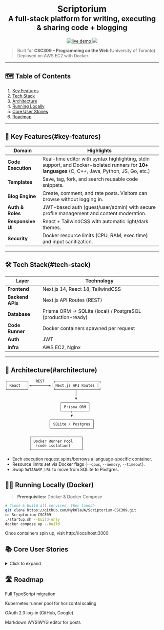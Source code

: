 <h1 align="center">
  Scriptorium
  <br/>
  <sub>A full-stack platform for writing, executing & sharing code + blogging</sub>
</h1>

<p align="center">
  <a href="http://3.17.227.214/" target="_blank">
    <img src="https://img.shields.io/badge/Live-Demo-blue?logo=amazon-aws&style=for-the-badge" alt="live demo"/>
  </a>
  <a href="LICENSE">
    <img src="https://img.shields.io/github/license/Myk0laUA/Scriptorium-CSC309?style=for-the-badge" />
  </a>
</p>

> Built for **CSC309 – Programming on the Web** (University of Toronto).  
> Deployed on AWS EC2 with Docker.

---

## 🗺️ Table of Contents

1. [Key Features](#key-features)  
2. [Tech Stack](#tech-stack)  
3. [Architecture](#architecture)  
4. [Running Locally](#running-locally)  
5. [Core User Stories](#core-user-stories)  
6. [Roadmap](#roadmap)  

---

## 🚀 Key Features(#key-features)

| Domain              | Highlights                                                                                                                                     |
|---------------------|------------------------------------------------------------------------------------------------------------------------------------------------|
| **Code Execution**  | Real-time editor with syntax highlighting, stdin support, and Docker-isolated runners for **10+ languages** (C, C++, Java, Python, JS, Go, etc.) |
| **Templates**       | Save, tag, fork, and search reusable code snippets.                                                                                            |
| **Blog Engine**     | Create, comment, and rate posts. Visitors can browse without logging in.                                                                       |
| **Auth & Roles**    | JWT-based auth (guest/user/admin) with secure profile management and content moderation.                                                        |
| **Responsive UI**   | React + TailwindCSS with automatic light/dark themes.                                                                                          |
| **Security**        | Docker resource limits (CPU, RAM, exec time) and input sanitization.                                                                           |

---

## 🛠️ Tech Stack(#tech-stack)

| Layer           | Technology                                                  |
|-----------------|-------------------------------------------------------------|
| **Frontend**    | Next.js 14, React 18, TailwindCSS                           |
| **Backend APIs**| Next.js API Routes (REST)                                   |
| **Database**    | Prisma ORM → SQLite (local) / PostgreSQL (production-ready) |
| **Code Runner** | Docker containers spawned per request                       |
| **Auth**        | JWT                                                         |
| **Infra**       | AWS EC2, Nginx                                              |

---

## 🧩 Architecture(#architecture) 

```text
┌─────────┐   REST    ┌────────────────────┐
│ React   │◄────────►│ Next.js API Routes │
└─────────┘           └─────────┬──────────┘
                                │
                                ▼
                         ┌────────────┐
                         │ Prisma ORM │
                         └────┬───────┘
                              ▼
                    ┌───────────────────┐
                    │ SQLite / Postgres │
                    └───────────────────┘

           ┌───────────────────────┐
           │ Docker Runner Pool    │
           │  (code isolation)     │
           └───────────────────────┘

```
* Each execution request spins/borrows a language-specific container.  
* Resource limits set via Docker flags (`--cpus`, `--memory`, `--timeout`).  
* Swap `DATABASE_URL` to move from SQLite to Postgres.



## 🏃‍♂️ Running Locally (Docker)

> **Prerequisites:** Docker & Docker Compose

```bash
# Clone & build all services, then launch
git clone https://github.com/Myk0laUA/Scriptorium-CSC309.git
cd Scriptorium-CSC309
./startup.sh --build-only
docker compose up --build
```
Once containers spin up, visit http://localhost:3000

## 📚 Core User Stories

<details> <summary>Click to expand</summary>
Accounts & Profiles – sign-up, log-in, edit profile, upload avatar.

Code Editor & Execution – write, run, and fork snippets; custom stdin.

Templates – save snippets, tag, search, fork others’ templates.

Blog & Comments – create, edit, delete posts; threaded comments & ratings.

Reporting & Admin – users report content; admins moderate.

</details>

## 🛣️ Roadmap

Full TypeScript migration

Kubernetes runner pool for horizontal scaling

OAuth 2.0 log-in (GitHub, Google)

Markdown WYSIWYG editor for posts
